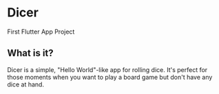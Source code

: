 # Dicer

First Flutter App Project

## What is it?

Dicer is a simple, "Hello World"-like app for rolling dice. It's perfect for those moments when you want to play a board game but don't have any dice at hand.